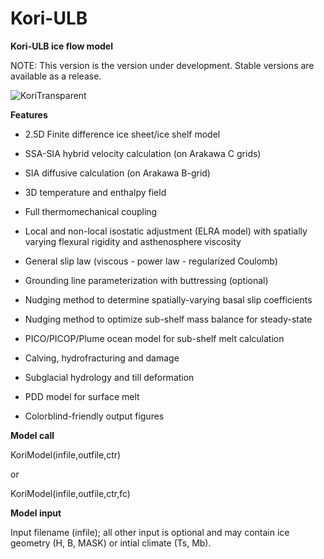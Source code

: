 # Kori-ULB
**Kori-ULB ice flow model**

NOTE: This version is the version under development. Stable versions are available as a release.

![KoriTransparent](https://github.com/FrankPat/Kori-dev/assets/62480664/039cc0b4-914a-4698-8fe2-62663d3f0a0b)

**Features**

- 2.5D Finite difference ice sheet/ice shelf model

- SSA-SIA hybrid velocity calculation (on Arakawa C grids)

- SIA diffusive calculation (on Arakawa B-grid)

- 3D temperature and enthalpy field

- Full thermomechanical coupling

- Local and non-local isostatic adjustment (ELRA model) with spatially varying flexural rigidity and asthenosphere viscosity

- General slip law (viscous - power law - regularized Coulomb)

- Grounding line parameterization with buttressing (optional)

- Nudging method to determine spatially-varying basal slip coefficients

- Nudging method to optimize sub-shelf mass balance for steady-state

- PICO/PICOP/Plume ocean model for sub-shelf melt calculation

- Calving, hydrofracturing and damage

- Subglacial hydrology and till deformation

- PDD model for surface melt

- Colorblind-friendly output figures


**Model call**

KoriModel(infile,outfile,ctr)

or

KoriModel(infile,outfile,ctr,fc)



**Model input**

Input filename (infile); all other input is optional and may contain ice geometry (H, B, MASK) or intial climate (Ts, Mb).
  
  
